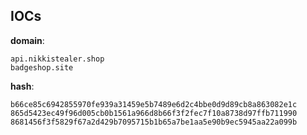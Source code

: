 
## IOCs

__domain__:

```text
api.nikkistealer.shop
badgeshop.site
```
__hash__:

```text
b66ce85c6942855970fe939a31459e5b7489e6d2c4bbe0d9d89cb8a863082e1c
865d5423ec49f96d005cb0b1561a966d8b66f3f2fec7f10a8738d97ffb711990
8681456f3f5829f67a2d429b7095715b1b65a7be1aa5e90b9ec5945aa22a099b
```